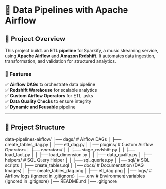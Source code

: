 # 🚀 Data Pipelines with Apache Airflow

## 📌 Project Overview
This project builds an **ETL pipeline** for Sparkify, a music streaming service, using **Apache Airflow** and **Amazon Redshift**. It automates data ingestion, transformation, and validation for structured analytics.

### **🌟 Features**
✅ **Airflow DAGs** to orchestrate data pipeline  
✅ **Redshift Warehouse** for scalable analytics  
✅ **Custom Airflow Operators** for ETL tasks  
✅ **Data Quality Checks** to ensure integrity  
✅ **Dynamic and Reusable** pipeline  

---

## 📁 Project Structure

data-pipelines-airflow/ │── dags/ # Airflow DAGs │ ├── create_tables_dag.py │ ├── etl_dag.py │ │── plugins/ # Custom Airflow Operators │ ├── operators/
│ │ ├── stage_redshift.py │ │ ├── load_fact.py │ │ ├── load_dimension.py │ │ ├── data_quality.py │ ├── helpers/ # SQL Query Helper │ │ ├── sql_queries.py │ │── sql/ # SQL scripts │ ├── create_tables.sql │ │── docs/ # Documentation (DAG Images) │ ├── create_tables_dag.png │ ├── etl_dag.png │ │── logs/ # Airflow logs (ignored in .gitignore) │── .env # Environment variables (ignored in .gitignore) │── README.md │── .gitignore

